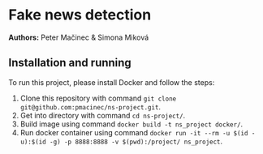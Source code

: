 # Fake news detection

**Authors:** Peter Mačinec & Simona Miková


## Installation and running

To run this project, please install Docker and follow the steps:
1. Clone this repository with command `git clone git@github.com:pmacinec/ns-project.git`.
1. Get into directory with command `cd ns-project/`.
1. Build image using command `docker build -t ns_project docker/`.
1. Run docker container using command `docker run -it --rm -u $(id -u):$(id -g) -p 8888:8888 -v $(pwd):/project/ ns_project`.


